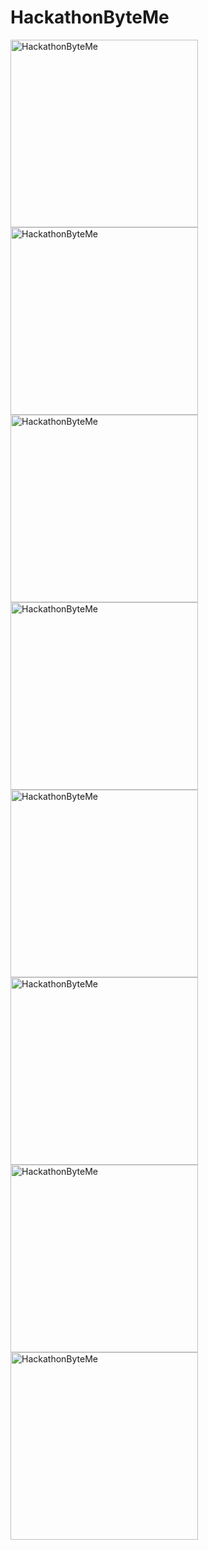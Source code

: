 # HackathonByteMe
<img src="https://github.com/user-attachments/assets/6a8cf238-08b9-45a2-a2f1-bfa06130e2a9" alt="HackathonByteMe" width="300"/>
<img src="https://github.com/user-attachments/assets/bd13a1e8-391b-43ad-8108-3cfb85787c64" alt="HackathonByteMe" width="300"/>
<img src="https://github.com/user-attachments/assets/35510174-1c83-4bdd-8c64-95fdd9c6fcc6" alt="HackathonByteMe" width="300"/>
<img src="https://github.com/user-attachments/assets/194c6967-2683-489d-9fb5-d3b0402bd487" alt="HackathonByteMe" width="300"/>
<img src="https://github.com/user-attachments/assets/ad95b034-b2e1-4cf5-a73c-9e054a1e1386" alt="HackathonByteMe" width="300"/>
<img src="https://github.com/user-attachments/assets/eb2d99ea-144b-4c15-ab02-fed83604353f" alt="HackathonByteMe" width="300"/>
<img src="https://github.com/user-attachments/assets/56b8b330-f8fd-43e2-81f3-8d758bda1d10" alt="HackathonByteMe" width="300"/>
<img src="https://github.com/user-attachments/assets/ed0a0228-8871-43e2-b895-8b2ba450620d" alt="HackathonByteMe" width="300"/>
